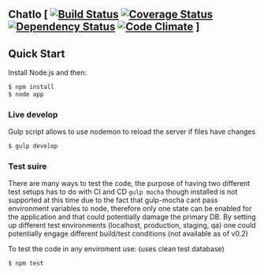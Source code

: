 ## ChatIo [ [![Build Status](https://travis-ci.org/maggiben/chatio.svg?branch=master)](https://travis-ci.org/maggiben/chatio) [![Coverage Status](https://coveralls.io/repos/maggiben/chatio/badge.svg)](https://coveralls.io/r/maggiben/chatio) [![Dependency Status](https://gemnasium.com/maggiben/chatio.svg)](https://gemnasium.com/maggiben/chatio) [![Code Climate](https://codeclimate.com/repos/5594f28b69568062c002444f/badges/0495d29bd5193aec95bf/gpa.svg)](https://codeclimate.com/repos/5594f28b69568062c002444f/feed) ]

## Quick Start

Install Node.js and then:

```sh
$ npm install
$ node app
```
###  Live develop
Gulp script allows to use nodemon to reload the server if files have changes

```sh
$ gulp develop
```
###  Test suire
There are many ways to test the code, the purpose of having two different test setups has to do with CI and CD
`gulp mocha` though installed is not supported at this time due to the fact that gulp-mocha cant pass environment variables to node, therefore only one state can be enabled for the application and that could potentially damage the primary DB.
By setting up different test environments (localhost, production, staging, qa) one could potentially engage different build/test conditions (not available as of v0.2)

To test the code in any enviroment use: (uses clean test database)
```sh
$ npm test
```
